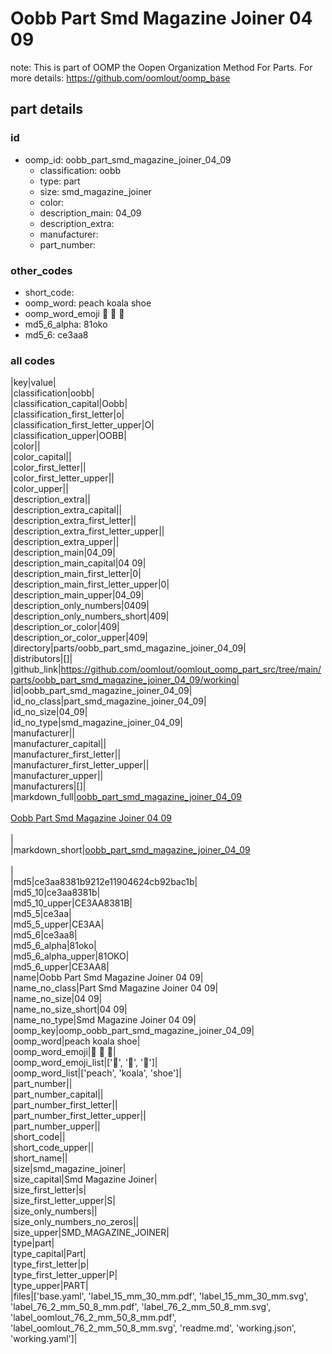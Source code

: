 # Oobb Part Smd Magazine Joiner 04 09  

note: This is part of OOMP the Oopen Organization Method For Parts. For more details: https://github.com/oomlout/oomp_base

##  part details





### id
* oomp_id: oobb_part_smd_magazine_joiner_04_09
  * classification: oobb
  * type: part
  * size: smd_magazine_joiner
  * color: 
  * description_main: 04_09
  * description_extra: 
  * manufacturer: 
  * part_number: 

### other_codes
* short_code: 
* oomp_word: peach koala shoe
* oomp_word_emoji :peach: :koala: :shoe:
* md5_6_alpha: 81oko
* md5_6: ce3aa8

### all codes 
|key|value|  
|classification|oobb|  
|classification_capital|Oobb|  
|classification_first_letter|o|  
|classification_first_letter_upper|O|  
|classification_upper|OOBB|  
|color||  
|color_capital||  
|color_first_letter||  
|color_first_letter_upper||  
|color_upper||  
|description_extra||  
|description_extra_capital||  
|description_extra_first_letter||  
|description_extra_first_letter_upper||  
|description_extra_upper||  
|description_main|04_09|  
|description_main_capital|04 09|  
|description_main_first_letter|0|  
|description_main_first_letter_upper|0|  
|description_main_upper|04_09|  
|description_only_numbers|0409|  
|description_only_numbers_short|409|  
|description_or_color|409|  
|description_or_color_upper|409|  
|directory|parts/oobb_part_smd_magazine_joiner_04_09|  
|distributors|[]|  
|github_link|https://github.com/oomlout/oomlout_oomp_part_src/tree/main/parts/oobb_part_smd_magazine_joiner_04_09/working|  
|id|oobb_part_smd_magazine_joiner_04_09|  
|id_no_class|part_smd_magazine_joiner_04_09|  
|id_no_size|04_09|  
|id_no_type|smd_magazine_joiner_04_09|  
|manufacturer||  
|manufacturer_capital||  
|manufacturer_first_letter||  
|manufacturer_first_letter_upper||  
|manufacturer_upper||  
|manufacturers|[]|  
|markdown_full|[oobb_part_smd_magazine_joiner_04_09](https://github.com/oomlout/oomlout_oomp_part_src/tree/main/parts/oobb_part_smd_magazine_joiner_04_09/working)<br>[](https://github.com/oomlout/oomlout_oomp_part_src/tree/main/parts/oobb_part_smd_magazine_joiner_04_09/working)<br>[Oobb Part Smd Magazine Joiner 04 09](https://github.com/oomlout/oomlout_oomp_part_src/tree/main/parts/oobb_part_smd_magazine_joiner_04_09/working)<br><br>|  
|markdown_short|[oobb_part_smd_magazine_joiner_04_09](https://github.com/oomlout/oomlout_oomp_part_src/tree/main/parts/oobb_part_smd_magazine_joiner_04_09/working)<br><br>|  
|md5|ce3aa8381b9212e11904624cb92bac1b|  
|md5_10|ce3aa8381b|  
|md5_10_upper|CE3AA8381B|  
|md5_5|ce3aa|  
|md5_5_upper|CE3AA|  
|md5_6|ce3aa8|  
|md5_6_alpha|81oko|  
|md5_6_alpha_upper|81OKO|  
|md5_6_upper|CE3AA8|  
|name|Oobb Part Smd Magazine Joiner 04 09|  
|name_no_class|Part Smd Magazine Joiner 04 09|  
|name_no_size|04 09|  
|name_no_size_short|04 09|  
|name_no_type|Smd Magazine Joiner 04 09|  
|oomp_key|oomp_oobb_part_smd_magazine_joiner_04_09|  
|oomp_word|peach koala shoe|  
|oomp_word_emoji|:peach: :koala: :shoe:|  
|oomp_word_emoji_list|[':peach:', ':koala:', ':shoe:']|  
|oomp_word_list|['peach', 'koala', 'shoe']|  
|part_number||  
|part_number_capital||  
|part_number_first_letter||  
|part_number_first_letter_upper||  
|part_number_upper||  
|short_code||  
|short_code_upper||  
|short_name||  
|size|smd_magazine_joiner|  
|size_capital|Smd Magazine Joiner|  
|size_first_letter|s|  
|size_first_letter_upper|S|  
|size_only_numbers||  
|size_only_numbers_no_zeros||  
|size_upper|SMD_MAGAZINE_JOINER|  
|type|part|  
|type_capital|Part|  
|type_first_letter|p|  
|type_first_letter_upper|P|  
|type_upper|PART|  
|files|['base.yaml', 'label_15_mm_30_mm.pdf', 'label_15_mm_30_mm.svg', 'label_76_2_mm_50_8_mm.pdf', 'label_76_2_mm_50_8_mm.svg', 'label_oomlout_76_2_mm_50_8_mm.pdf', 'label_oomlout_76_2_mm_50_8_mm.svg', 'readme.md', 'working.json', 'working.yaml']|  
